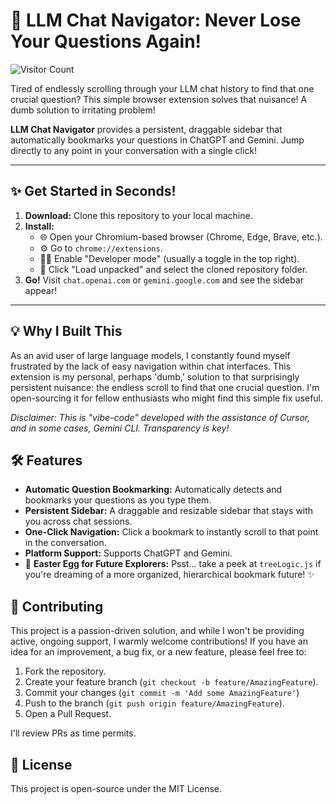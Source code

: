 # 🚀 LLM Chat Navigator: Never Lose Your Questions Again!

![Visitor Count](https://komarev.com/ghpvc/?username=toofanmacpro&repo=trackMyChat)

Tired of endlessly scrolling through your LLM chat history to find that one crucial question? This simple browser extension solves that nuisance! A dumb solution to irritating problem!

**LLM Chat Navigator** provides a persistent, draggable sidebar that automatically bookmarks your questions in ChatGPT and Gemini. Jump directly to any point in your conversation with a single click!

---

## ✨ Get Started in Seconds!

1.  **Download:** Clone this repository to your local machine.
2.  **Install:**
    *   🌐 Open your Chromium-based browser (Chrome, Edge, Brave, etc.).
    *   ⚙️ Go to `chrome://extensions`.
    *   👨‍💻 Enable "Developer mode" (usually a toggle in the top right).
    *   📁 Click "Load unpacked" and select the cloned repository folder.
3.  **Go!** Visit `chat.openai.com` or `gemini.google.com` and see the sidebar appear!

---

## 💡 Why I Built This

As an avid user of large language models, I constantly found myself frustrated by the lack of easy navigation within chat interfaces. This extension is my personal, perhaps 'dumb,' solution to that surprisingly persistent nuisance: the endless scroll to find that one crucial question. I'm open-sourcing it for fellow enthusiasts who might find this simple fix useful.

*Disclaimer: This is "vibe-code" developed with the assistance of Cursor, and in some cases, Gemini CLI. Transparency is key!*

## 🛠️ Features

*   **Automatic Question Bookmarking:** Automatically detects and bookmarks your questions as you type them.
*   **Persistent Sidebar:** A draggable and resizable sidebar that stays with you across chat sessions.
*   **One-Click Navigation:** Click a bookmark to instantly scroll to that point in the conversation.
*   **Platform Support:** Supports ChatGPT and Gemini.
*   🥚 **Easter Egg for Future Explorers:** Psst... take a peek at `treeLogic.js` if you're dreaming of a more organized, hierarchical bookmark future! ✨

## 🤝 Contributing

This project is a passion-driven solution, and while I won't be providing active, ongoing support, I warmly welcome contributions! If you have an idea for an improvement, a bug fix, or a new feature, please feel free to:

1.  Fork the repository.
2.  Create your feature branch (`git checkout -b feature/AmazingFeature`).
3.  Commit your changes (`git commit -m 'Add some AmazingFeature'`)
4.  Push to the branch (`git push origin feature/AmazingFeature`).
5.  Open a Pull Request.

I'll review PRs as time permits.

## 📄 License

This project is open-source under the MIT License.